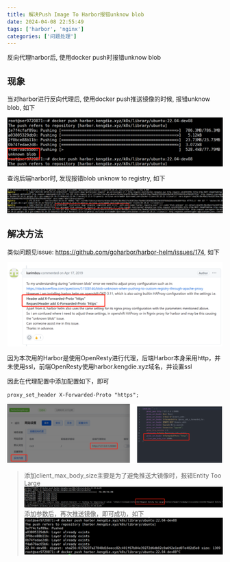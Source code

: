 ```yaml
---
title: 解决Push Image To Harbor报错unknow blob
date: 2024-04-08 22:55:49
tags: ['harbor', 'nginx']
categories: ['问题处理']
---
```

反向代理harbor后, 使用docker push时报错unknow blob

<!--more-->

## 现象

当对harbor进行反向代理后, 使用docker push推送镜像的时候, 报错unknow blob, 如下

![微信截图_20240408225934.png](../images/微信截图_20240408225934.png)

查询后端harbor时, 发现报错blob unknow to registry, 如下

![微信截图_20240408230122.png](../images/微信截图_20240408230122.png)

## 解决方法

类似问题见issue: https://github.com/goharbor/harbor-helm/issues/174, 如下

![微信截图_20240408230406.png](../images/微信截图_20240408230406.png)

因为本次用的Harbor是使用OpenResty进行代理，后端Harbor本身采用http，并未使用ssl，前端OpenResty使用harbor.kengdie.xyz域名，并设置ssl

因此在代理配置中添加配置如下，即可

``` shell
proxy_set_header X-Forwarded-Proto "https";
```

![微信截图_20240408230509.png](../images/微信截图_20240408230509.png)

> 添加client_max_body_size主要是为了避免推送大镜像时，报错Entity Too Large
> ![微信截图_20240408230559.png](../images/微信截图_20240408230559.png)
> 添加参数后，再次推送镜像，即可成功，如下
> ![微信截图_20240408230635.png](../images/微信截图_20240408230635.png)



